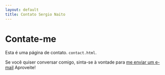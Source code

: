 ```yaml
---
layout: default
title: Contato Sergio Naito
---
```


<div id="contact">
  <h1 class="pageTitle">Contate-me</h1>
  <div class="contactContent">
    <p class="intro">Esta é uma página de contato.  <code>contact.html</code>.</p>
    <p>Se você quiser conversar comigo, sinta-se à vontade para <a href="mailto:sernaito@gmail.com">me enviar um e-mail</a> Aproveite!</p>
  </div>
  
</div>
